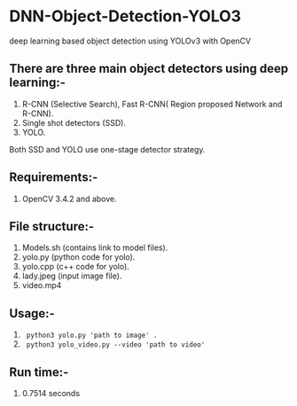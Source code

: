 # DNN-Object-Detection-YOLO3
deep learning based object detection using YOLOv3 with OpenCV

## There are three main object detectors using deep learning:-

1. R-CNN (Selective Search), Fast R-CNN( Region proposed Network and R-CNN).  
2. Single shot detectors (SSD).  
3. YOLO.  

Both SSD and YOLO use one-stage detector strategy.  

## Requirements:-  

1. OpenCV 3.4.2 and above.  

## File structure:-

1. Models.sh (contains link to model files).  
2. yolo.py (python code for yolo).  
3. yolo.cpp (c++ code for yolo).  
5. lady.jpeg (input image file).  
6. video.mp4

## Usage:-  

1. <code> python3 yolo.py 'path to image' . </code>
2. <code> python3 yolo_video.py --video 'path to video' </code>  

## Run time:-

1. 0.7514 seconds  





